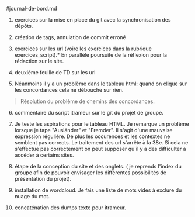 #journal-de-bord.md

1) exercices sur la mise en place du git avec la synchronisation des dépôts.

2) création de tags, annulation de commit erroné 

3) exercices sur les url (voire les exercices dans la rubrique exercices_script).*
En parallèle poursuite de la réflexion pour la rédaction sur le site. 

4) deuxième feuille de TD sur les url
5) Néanmoins il y a un problème dans le tableau html: quand on clique sur les concordances cela ne débouche sur rien.
> Résolution du problème de chemins des concordances. 

6) commentaire du script itrameur sur le git du projet de groupe.

7) Je teste les aspirations pour le tableau HTML. Je remarque un problème lorsque je tape "Ausländer" et "Fremder". Il s'agit d'une mauvaise expression régulière. 
De plus les occurences et les contextes ne semblent pas corrects. Le traitement des url s'arrête à la 38e. Si cela ne s'effectue pas correctement on peut supposer qu'il y a des difficulter à accéder à certains sites.

8) étape de la conception du site et des onglets. ( je reprends l'index du groupe afin de pouvoir envisager les différentes possibilités de présentation du projet). 

9) installation de wordcloud. Je fais une liste de mots vides à exclure du nuage du mot.

10) concaténation des dumps texte pour itrameur.
